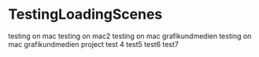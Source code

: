 # TestingLoadingScenes
testing on mac
testing on mac2
testing on mac grafikundmedien
testing on mac grafikundmedien project
test 4
test5
test6
test7

